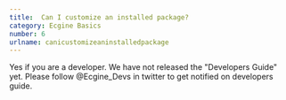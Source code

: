 ```yaml
---
title:  Can I customize an installed package?
category: Ecgine Basics
number: 6
urlname: canicustomizeaninstalledpackage
---
```


Yes if you are a developer. We have not released the "Developers Guide" yet. Please follow @Ecgine_Devs in twitter to get notified on developers guide.